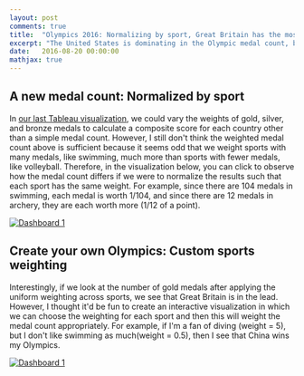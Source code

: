 ```yaml
---
layout: post
comments: true
title:  "Olympics 2016: Normalizing by sport, Great Britain has the most gold medals!"
excerpt: "The United States is dominating in the Olympic medal count, but maybe that's because of the disproportionate number of medals in swimming. What would the results look like if the number of medals was even for all sports?"
date:   2016-08-20 00:00:00
mathjax: true
---
```


## A new medal count: Normalized by sport
In [our last Tableau visualization](https://srcole.github.io/2016/08/17/olympics/), we could vary the weights of gold,
silver, and bronze medals to calculate a composite score for each country other than a simple medal count.
However, I still don't think the weighted medal count above is sufficient because it seems odd that we weight sports
with many medals, like swimming, much more than sports with fewer medals, like volleyball. Therefore, in the
visualization below, you can click to observe how the medal count differs if we were to normalize the results
such that each sport has the same weight. For example, since there are 104 medals in swimming, each medal is worth
1/104, and since there are 12 medals in archery, they are each worth more (1/12 of a point).

<html>
<div class='tableauPlaceholder' id='viz1471721153729' style='position: relative'><noscript><a href='#'><img alt='Dashboard 1 ' src='https:&#47;&#47;public.tableau.com&#47;static&#47;images&#47;Ol&#47;Olympics-Normalizedmedalcounts&#47;Dashboard1&#47;1_rss.png' style='border: none' /></a></noscript><object class='tableauViz'  style='display:none;'><param name='host_url' value='https%3A%2F%2Fpublic.tableau.com%2F' /> <param name='site_root' value='' /><param name='name' value='Olympics-Normalizedmedalcounts&#47;Dashboard1' /><param name='tabs' value='no' /><param name='toolbar' value='yes' /><param name='static_image' value='https:&#47;&#47;public.tableau.com&#47;static&#47;images&#47;Ol&#47;Olympics-Normalizedmedalcounts&#47;Dashboard1&#47;1.png' /> <param name='animate_transition' value='yes' /><param name='display_static_image' value='yes' /><param name='display_spinner' value='yes' /><param name='display_overlay' value='yes' /><param name='display_count' value='yes' /></object></div>                <script type='text/javascript'>                    var divElement = document.getElementById('viz1471721153729');                    var vizElement = divElement.getElementsByTagName('object')[0];                    vizElement.style.width='1004px';vizElement.style.height='869px';                    var scriptElement = document.createElement('script');                    scriptElement.src = 'https://public.tableau.com/javascripts/api/viz_v1.js';                    vizElement.parentNode.insertBefore(scriptElement, vizElement);                </script>
</html>

## Create your own Olympics: Custom sports weighting
Interestingly, if we look at the number of gold medals after applying the uniform weighting across sports, we see that Great Britain
is in the lead. However, I thought it'd be fun to create an interactive visualization in which we can choose the
weighting for each sport and then this will weight the medal count appropriately. For example, if I'm a fan of
diving (weight = 5), but I don't like swimming as much(weight = 0.5), then I see that China wins my Olympics.

<html>
<div class='tableauPlaceholder' id='viz1471721319810' style='position: relative'><noscript><a href='#'><img alt='Dashboard 1 ' src='https:&#47;&#47;public.tableau.com&#47;static&#47;images&#47;H8&#47;H8KMBZJ9N&#47;1_rss.png' style='border: none' /></a></noscript><object class='tableauViz'  style='display:none;'><param name='host_url' value='https%3A%2F%2Fpublic.tableau.com%2F' /> <param name='path' value='shared&#47;H8KMBZJ9N' /> <param name='toolbar' value='yes' /><param name='static_image' value='https:&#47;&#47;public.tableau.com&#47;static&#47;images&#47;H8&#47;H8KMBZJ9N&#47;1.png' /> <param name='animate_transition' value='yes' /><param name='display_static_image' value='yes' /><param name='display_spinner' value='yes' /><param name='display_overlay' value='yes' /><param name='display_count' value='yes' /></object></div>                <script type='text/javascript'>                    var divElement = document.getElementById('viz1471721319810');                    var vizElement = divElement.getElementsByTagName('object')[0];                    vizElement.style.width='1004px';vizElement.style.height='869px';                    var scriptElement = document.createElement('script');                    scriptElement.src = 'https://public.tableau.com/javascripts/api/viz_v1.js';                    vizElement.parentNode.insertBefore(scriptElement, vizElement);                </script>
</html>